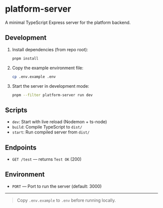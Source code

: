 # platform-server

A minimal TypeScript Express server for the platform backend.

## Development

1. Install dependencies (from repo root):
   ```bash
   pnpm install
   ```
2. Copy the example environment file:
   ```bash
   cp .env.example .env
   ```
3. Start the server in development mode:
   ```bash
   pnpm --filter platform-server run dev
   ```

## Scripts
- `dev`: Start with live reload (Nodemon + ts-node)
- `build`: Compile TypeScript to `dist/`
- `start`: Run compiled server from `dist/`

## Endpoints
- `GET /test` — returns `Test OK` (200)

## Environment
- `PORT` — Port to run the server (default: 3000)

---

> Copy `.env.example` to `.env` before running locally.
